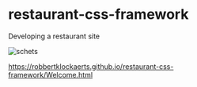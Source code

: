 # restaurant-css-framework
Developing a restaurant site

<img src="./schets-restosite"  alt="schets"> 


https://robbertklockaerts.github.io/restaurant-css-framework/Welcome.html

